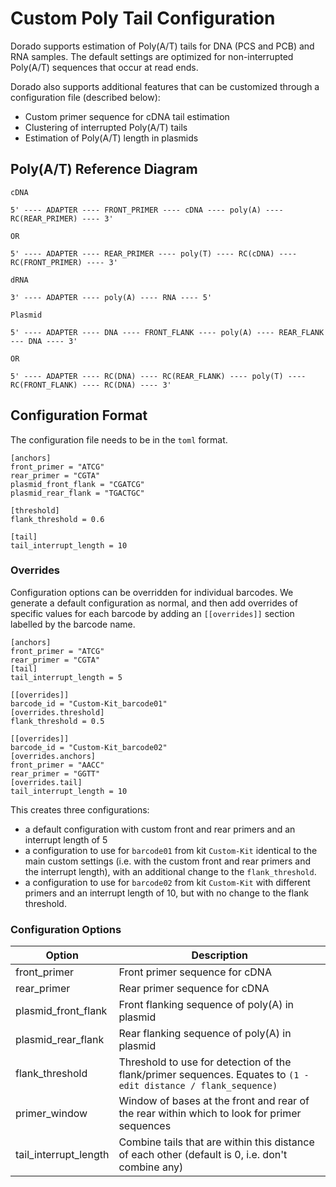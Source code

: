 # Custom Poly Tail Configuration

Dorado supports estimation of Poly(A/T) tails for DNA (PCS and PCB) and RNA samples. The default settings are optimized for non-interrupted Poly(A/T) sequences that occur at read ends.

Dorado also supports additional features that can be customized through a configuration file (described below):
* Custom primer sequence for cDNA tail estimation
* Clustering of interrupted Poly(A/T) tails
* Estimation of Poly(A/T) length in plasmids

## Poly(A/T) Reference Diagram

```
cDNA

5' ---- ADAPTER ---- FRONT_PRIMER ---- cDNA ---- poly(A) ---- RC(REAR_PRIMER) ---- 3'

OR

5' ---- ADAPTER ---- REAR_PRIMER ---- poly(T) ---- RC(cDNA) ---- RC(FRONT_PRIMER) ---- 3'
```

```
dRNA

3' ---- ADAPTER ---- poly(A) ---- RNA ---- 5'
```

```
Plasmid

5' ---- ADAPTER ---- DNA ---- FRONT_FLANK ---- poly(A) ---- REAR_FLANK --- DNA ---- 3'

OR

5' ---- ADAPTER ---- RC(DNA) ---- RC(REAR_FLANK) ---- poly(T) ---- RC(FRONT_FLANK) ---- RC(DNA) ---- 3'
```

## Configuration Format

The configuration file needs to be in the `toml` format.

```
[anchors]
front_primer = "ATCG"
rear_primer = "CGTA"
plasmid_front_flank = "CGATCG"
plasmid_rear_flank = "TGACTGC"

[threshold]
flank_threshold = 0.6

[tail]
tail_interrupt_length = 10
```

### Overrides
Configuration options can be overridden for individual barcodes. We generate a default configuration as normal, and then
add overrides of specific values for each barcode by adding an `[[overrides]]` section labelled by the barcode name.
```
[anchors]
front_primer = "ATCG"
rear_primer = "CGTA"
[tail]
tail_interrupt_length = 5

[[overrides]]
barcode_id = "Custom-Kit_barcode01"
[overrides.threshold]
flank_threshold = 0.5

[[overrides]]
barcode_id = "Custom-Kit_barcode02"
[overrides.anchors]
front_primer = "AACC"
rear_primer = "GGTT"
[overrides.tail]
tail_interrupt_length = 10
```

This creates three configurations:
* a default configuration with custom front and rear primers and an interrupt length of 5
* a configuration to use for `barcode01` from kit `Custom-Kit`  identical to the main custom settings (i.e. with the custom front and rear primers and the interrupt length), with an additional change to the `flank_threshold`.
* a configuration to use for `barcode02` from kit `Custom-Kit` with different primers and an interrupt length of 10, but with no change to the flank threshold.

### Configuration Options

| Option | Description |
| -- | -- |
| front_primer | Front primer sequence for cDNA |
| rear_primer | Rear primer sequence for cDNA |
| plasmid_front_flank | Front flanking sequence of poly(A) in plasmid |
| plasmid_rear_flank | Rear flanking sequence of poly(A) in plasmid |
| flank_threshold  | Threshold to use for detection of the flank/primer sequences. Equates to `(1 - edit distance / flank_sequence)` |
| primer_window | Window of bases at the front and rear of the rear within which to look for primer sequences |
| tail_interrupt_length | Combine tails that are within this distance of each other (default is 0, i.e. don't combine any) |
